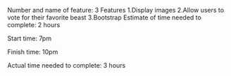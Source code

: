 Number and name of feature:  3 Features
1.Display images
2.Allow users to vote for their favorite beast
3.Bootstrap
Estimate of time needed to complete: 2 hours

Start time: 7pm

Finish time: 10pm

Actual time needed to complete: 3 hours